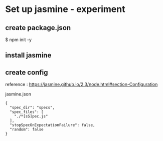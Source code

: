 # Set up jasmine - experiment

## create package.json
$ npm init -y

## install jasmine

## create config
reference :
https://jasmine.github.io/2.3/node.html#section-Configuration

jasmine.json
```
{
  "spec_dir": "specs",
  "spec_files": [
    "./*[sS]pec.js"
  ],
  "stopSpecOnExpectationFailure": false,
  "random": false
}
```
